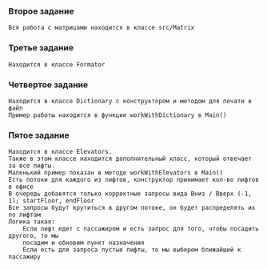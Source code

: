 ### Второе задание
    Вся работа с матрицами находится в классе src/Matrix
### Третье задание 
    Находится в классе Formator
### Четвертое задание 
    Находится в классе Dictionary c конструктором и методом для печати в файл
    Пример работы находится в функции workWithDictionary в Main()
### Пятое задание 
    Находится в классе Elevators.
    Также в этом классе находится дополнительный класс, который отвечает за все лифты.
    Маленький пример показан в методе workWithElevators в Main()
    Есть потоки для каждого из лифтов, конструктор принимает кол-во лифтов в офисе
    В очередь добавятся только корректные запросы вида Вниз / Вверх (-1, 1); startFloor, endFloor
    Все запросы будут крутиться в другом потоке, он будет распределять их по лифтам 
    Логика такая:
        Если лифт едет с пассажиром и есть запрос для того, чтобы посадить другого, то мы
        посадим и обновим пункт назначения
        Если есть для запроса пустые лифты, то мы выберем ближайший к пассажиру